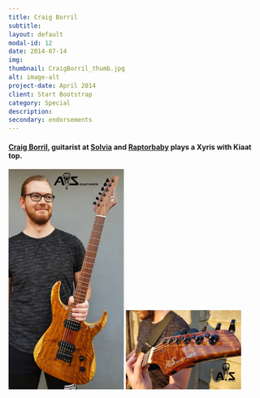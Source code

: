 ```yaml
---
title: Craig Borril
subtitle:  
layout: default
modal-id: 12
date: 2014-07-14
img:
thumbnail: CraigBorril_thumb.jpg
alt: image-alt
project-date: April 2014
client: Start Bootstrap
category: Special
description:
secondary: endorsements
---
```


<!-- html sytax to include image and adjust size ... -->

#### [Craig Borril](https://www.facebook.com/DyslexicOnion), guitarist at [Solvia](https://www.facebook.com/Solviaband/) and [Raptorbaby](https://www.facebook.com/Raptorbaby.band) plays a Xyris with Kiaat top.

<img src="img/endorse/Craig/CraigBorril-s.jpg" alt="Drawing" style="width: 45%;"/>
<img src="img/endorse/Craig/CraigBorril_headstock-s.jpg" alt="Drawing" style="width:45%"/>
